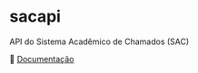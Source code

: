 # sacapi
 API do Sistema Acadêmico de Chamados (SAC)
 
 📖 [Documentação](https://igor-da-silvarodrigues.github.io/sacapi/)